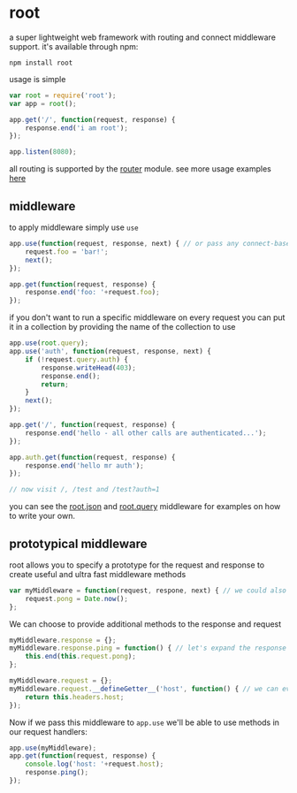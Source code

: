 # root

a super lightweight web framework with routing and connect middleware support.
it's available through npm:

	npm install root

usage is simple

``` js
var root = require('root');
var app = root();

app.get('/', function(request, response) {
	response.end('i am root');
});

app.listen(8080);
```

all routing is supported by the [router](https://github.com/gett/router) module. see more usage examples [here](https://github.com/mafintosh/root/blob/master/examples/)

## middleware

to apply middleware simply use `use`

``` js
app.use(function(request, response, next) { // or pass any connect-based middleware
	request.foo = 'bar!';
	next();
});

app.get(function(request, response) {
	response.end('foo: '+request.foo);
});
```

if you don't want to run a specific middleware on every request you can put it 
in a collection by providing the name of the collection to use

``` js
app.use(root.query);
app.use('auth', function(request, response, next) {
	if (!request.query.auth) {
		response.writeHead(403);
		response.end();
		return;
	}
	next();
});

app.get('/', function(request, response) {
	response.end('hello - all other calls are authenticated...');
});

app.auth.get(function(request, response) {
	response.end('hello mr auth');
});

// now visit /, /test and /test?auth=1
```

you can see the [root.json](https://github.com/mafintosh/root/blob/master/middleware/json.js) and [root.query](https://github.com/mafintosh/root/blob/master/middleware/query.js) middleware for examples on how to write your own.

## prototypical middleware

root allows you to specify a prototype for the request and response to create useful and ultra fast middleware methods

``` js
var myMiddleware = function(request, respone, next) { // we could also just use an empty object literal
	request.pong = Date.now();
};
```

We can choose to provide additional methods to the response and request

``` js
myMiddleware.response = {};
myMiddleware.response.ping = function() { // let's expand the response with a new method
	this.end(this.request.pong);
};

myMiddleware.request = {};
myMiddleware.request.__defineGetter__('host', function() { // we can even use getters!
	return this.headers.host;
});
```

Now if we pass this middleware to `app.use` we'll be able to use methods in our request handlers:

``` js
app.use(myMiddleware);
app.get(function(request, response) {
	console.log('host: '+request.host);
	response.ping();
});
```